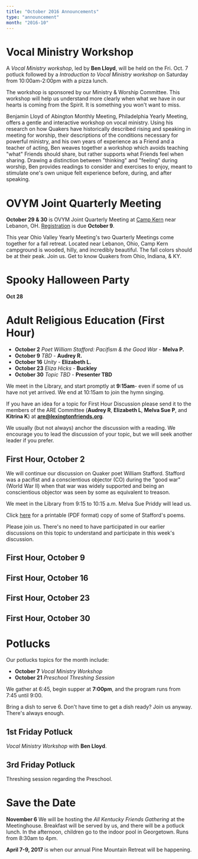```yaml
---
title: "October 2016 Announcements"
type: "announcement"
month: "2016-10"
---
```


# Vocal Ministry Workshop

A *Vocal Ministry workshop*, led by **Ben Lloyd**, will be held on the 
Fri. Oct. 7  potluck followed by a *Introduction to Vocal Ministry workshop*
on Saturday from 10:00am-2:00pm with a pizza lunch.

The workshop is sponsored by our Ministry & Worship Committee. This workshop
will help us understand more clearly when what we have in our hearts is coming
from the Spirit.  It is something you won't want to miss. 

Benjamin Lloyd of Abington Monthly Meeting, Philadelphia Yearly Meeting, offers
a gentle and interactive workshop on vocal ministry. Using his research on how
Quakers have historically described rising and speaking in meeting for worship,
their descriptions of the conditions necessary for powerful ministry, and his
own years of experience as a Friend and a teacher of acting, Ben weaves
together a workshop which avoids teaching "what" Friends should share, but
rather supports what Friends feel when sharing. Drawing a distinction between
"thinking" and "feeling" during worship, Ben provides readings to consider and
exercises to enjoy, meant to stimulate one's own unique felt experience before,
during, and after speaking.

# OVYM Joint Quarterly Meeting

**October 29 & 30** is OVYM Joint Quarterly Meeting at [Camp Kern](http://campkern.org/) near Lebanon, OH.  [Registration](http://ovym.quaker.org/qmdocuments/2016JQMRegistration.pdf) is due **October 9**.

This year Ohio Valley Yearly Meeting's two Quarterly Meetings come together for
a fall retreat.  Located near Lebanon, Ohio, Camp Kern campground is wooded,
hilly, and incredibly beautiful.  The fall colors should be at their peak.
Join us.  Get to know Quakers from Ohio, Indiana, & KY. 

# Spooky Halloween Party

**Oct 28**

# Adult Religious Education (First Hour)

* **October 2** *Poet William Stafford: Pacifism & the Good War* - **Melva P.**
* **October 9** *TBD* - **Audrey R.**
* **October 16** *Unity* - **Elizabeth L.**
* **October 23** *Eliza Hicks* - **Buckley**
* **October 30** *Topic TBD* - **Presenter TBD**

We meet in the Library, and start promptly at **9:15am**- even if some of us have
not yet arrived.  We end at 10:15am to join the hymn singing.

If you have an idea for a topic for First Hour Discussion please send it to
the members of the ARE Committee (**Audrey R**, **Elizabeth L**, **Melva
Sue P**, and **Kitrina K**) at **are@lexingtonfriends.org**.

We usually (but not always) anchor the discussion with a reading.  We encourage
you to lead the discussion of your topic, but we will seek another leader if
you prefer.

## First Hour, October 2
We will continue our discussion on Quaker poet William Stafford.   Stafford was
a pacifist and a conscientious objector (CO) during the "good war"
(World War II) when that war was widely supported and being an conscientious
objector was seen by some as equivalent to treason. 

We meet in the Library from 9:15 to 10:15 a.m.  Melva Sue Priddy will lead us.

Click [here](https://drive.google.com/file/d/0B8QtC5CDCC_abWY5WldaZmZJWkk/view?usp=sharing) for a printable (PDF format) copy of some of Stafford's poems.

Please join us.  There's no need to have participated in our earlier
discussions on this topic to understand and participate in this week's
discussion.

## First Hour, October 9
## First Hour, October 16
## First Hour, October 23
## First Hour, October 30

# Potlucks

Our potlucks topics for the month include:

* **October 7** *Vocal Ministry Workshop*
* **October 21** *Preschool Threshing Session*

We gather at 6:45, begin supper at **7:00pm**, and the program runs from 7:45
until 9:00.

Bring a dish to serve 6. Don't have time to get a dish ready?  Join us anyway.
There's always enough.  

## 1st Friday Potluck
*Vocal Ministry Workshop* with **Ben Lloyd**.

## 3rd Friday Potluck
Threshing session regarding the Preschool.

# Save the Date

**November 6** We will be hosting the *All Kentucky Friends Gathering* at the Meetinghouse.  Breakfast will be served by us, and there will be a potluck lunch.  In the afternoon, children go to the indoor pool in Georgetown.  Runs from 8:30am to 4pm.

**April 7-9, 2017** is when our annual Pine Mountain Retreat will be happening.


